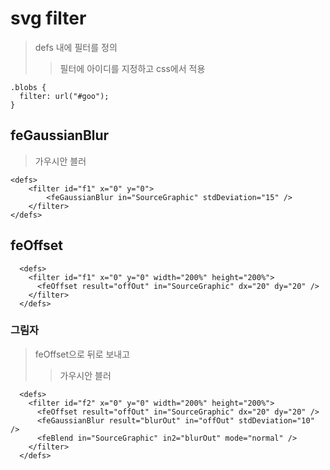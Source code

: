 # svg filter

> defs 내에 필터를 정의
>
> > 필터에 아이디를 지정하고 css에서 적용

```
.blobs {
  filter: url("#goo");
}
```

## feGaussianBlur

> 가우시안 블러

```
<defs>
    <filter id="f1" x="0" y="0">
        <feGaussianBlur in="SourceGraphic" stdDeviation="15" />
    </filter>
</defs>
```

## feOffset

```
  <defs>
    <filter id="f1" x="0" y="0" width="200%" height="200%">
      <feOffset result="offOut" in="SourceGraphic" dx="20" dy="20" />
    </filter>
  </defs>
```

### 그림자

> feOffset으로 뒤로 보내고
>
> > 가우시안 블러

```
  <defs>
    <filter id="f2" x="0" y="0" width="200%" height="200%">
      <feOffset result="offOut" in="SourceGraphic" dx="20" dy="20" />
      <feGaussianBlur result="blurOut" in="offOut" stdDeviation="10" />
      <feBlend in="SourceGraphic" in2="blurOut" mode="normal" />
    </filter>
  </defs>
```
